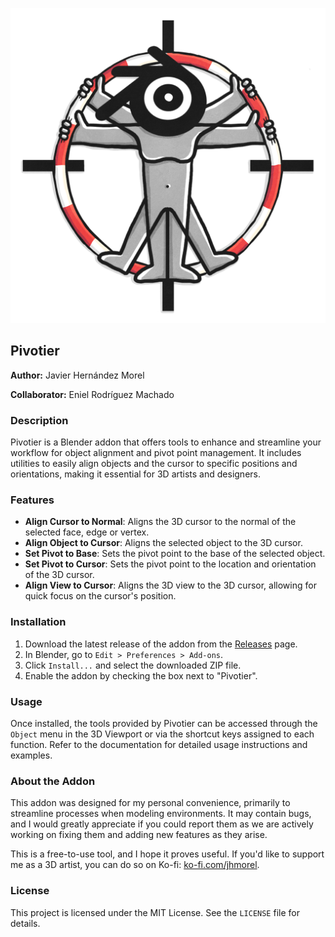 <p align="center">
  <img src="Pivotier_Banner.png" alt="Banner Image" />
</p>

## Pivotier

**Author:** Javier Hernández Morel

**Collaborator:** Eniel Rodríguez Machado

### Description

Pivotier is a Blender addon that offers tools to enhance and streamline your workflow for object alignment and pivot point management. It includes utilities to easily align objects and the cursor to specific positions and orientations, making it essential for 3D artists and designers.

### Features

- **Align Cursor to Normal**: Aligns the 3D cursor to the normal of the selected face, edge or vertex.
- **Align Object to Cursor**: Aligns the selected object to the 3D cursor.
- **Set Pivot to Base**: Sets the pivot point to the base of the selected object.
- **Set Pivot to Cursor**: Sets the pivot point to the location and orientation of the 3D cursor.
- **Align View to Cursor**: Aligns the 3D view to the 3D cursor, allowing for quick focus on the cursor's position.

### Installation

1. Download the latest release of the addon from the [Releases](https://github.com/jhmorel/Pivotier/releases) page.
2. In Blender, go to `Edit > Preferences > Add-ons`.
3. Click `Install...` and select the downloaded ZIP file.
4. Enable the addon by checking the box next to "Pivotier".

### Usage

Once installed, the tools provided by Pivotier can be accessed through the `Object` menu in the 3D Viewport or via the shortcut keys assigned to each function. Refer to the documentation for detailed usage instructions and examples.

### About the Addon

This addon was designed for my personal convenience, primarily to streamline processes when modeling environments. It may contain bugs, and I would greatly appreciate if you could report them as we are actively working on fixing them and adding new features as they arise.

This is a free-to-use tool, and I hope it proves useful. If you'd like to support me as a 3D artist, you can do so on Ko-fi: [ko-fi.com/jhmorel](https://ko-fi.com/jhmorel).

### License

This project is licensed under the MIT License. See the `LICENSE` file for details.
